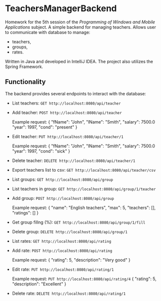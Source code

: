 # TeachersManagerBackend
Homework for the 5th session of the *Programming of Windows and Mobile Applications* subject. A simple backend for managing teachers. Allows user to communicate with database to manage:
- teachers,
- groups,
- rates.

Written in Java and developed in IntelliJ IDEA. The project also utilizes the Spring Framework.

## Functionality
The backend provides several endpoints to interact with the database:
- List teachers: `GET http://localhost:8080/api/teacher`
- Add teacher: `POST http://localhost:8080/api/teacher`
  
  Example request:
    {
        "fName": "John",
        "lName": "Smith",
        "salary": 7500.0
        "year": 1997,
        "cond": "present"
    }
- Edit teacher: `PUT http://localhost:8080/api/teacher/1`
  
  Example request:
    {
        "fName": "John",
        "lName": "Smith",
        "salary": 7500.0
        "year": 1997,
        "cond": "sick"
    }
- Delete teacher: `DELETE http://localhost:8080/api/teacher/1`
- Export teachers list to csv: `GET http://localhost:8080/api/teacher/csv`
- List groups: `GET http://localhost:8080/api/group`
- List teachers in group: `GET http://localhost:8080/api/group/1/teacher`
- Add group: `POST http://localhost:8080/api/group`
  
  Example request:
    {
        "name": "English teachers",
        "max": 5,
        "teachers": [],
        "ratings": []
    }
- Get group fillng (%): `GET http://localhost:8080/api/group/1/fill`
- Delete group: `DELETE http://localhost:8080/api/group/1`
- List rates: `GET http://localhost:8080/api/rating`
- Add rate: `POST http://localhost:8080/api/rating`
  
  Example request:
    {
        "rating": 5,
        "description": "Very good"
    }
- Edit rate: `PUT http://localhost:8080/api/rating/1`
  
  Example request: `PUT http://localhost:8080/api/rating/4`
    {
        "rating": 5,
        "description": "Excellent"
    }
- Delete rate: `DELETE http://localhost:8080/api/rating/1`
